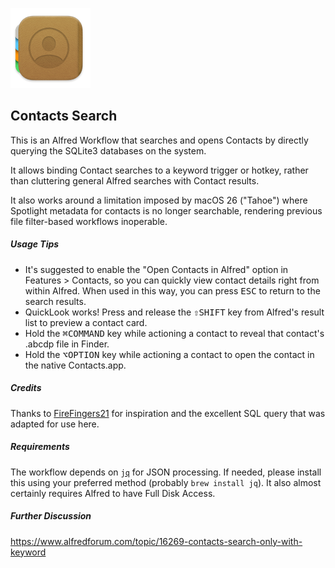 ![](./icon_s.png)

## Contacts Search

This is an Alfred Workflow that searches and opens Contacts by directly querying the SQLite3 databases on the system.

It allows binding Contact searches to a keyword trigger or hotkey, rather than cluttering general Alfred searches with Contact results.

It also works around a limitation imposed by macOS 26 ("Tahoe") where Spotlight metadata for contacts is no longer searchable, rendering previous file filter-based workflows inoperable.

##### Usage Tips

- It's suggested to enable the "Open Contacts in Alfred" option in Features > Contacts, so you can quickly view contact details right from within Alfred. When used in this way, you can press <kbd>ESC</kbd> to return to the search results.
- QuickLook works! Press and release the <kbd>⇧SHIFT</kbd> key from Alfred's result list to preview a contact card.
- Hold the <kbd>⌘COMMAND</kbd> key while actioning a contact to reveal that contact's .abcdp file in Finder.
- Hold the <kbd>⌥OPTION</kbd> key while actioning a contact to open the contact in the native Contacts.app.

##### Credits

Thanks to [FireFingers21](https://www.alfredforum.com/topic/16269-contacts-search-only-with-keyword/page/2/#findComment-122641) for inspiration and the excellent SQL query that was adapted for use here.

##### Requirements

The workflow depends on [`jq`](http://jqlang.org/) for JSON processing. If needed, please install this using your preferred method (probably `brew install jq`). It also almost certainly requires Alfred to have Full Disk Access.

##### Further Discussion

https://www.alfredforum.com/topic/16269-contacts-search-only-with-keyword
